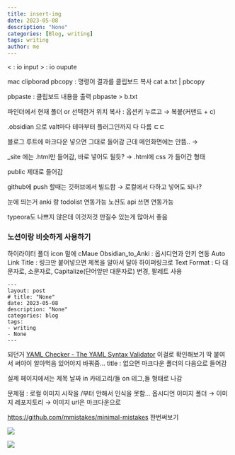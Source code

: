 ```yaml
---
title: insert-img
date: 2023-05-08
description: "None"
categories: [Blog, writing]
tags: writing
author: me
---
```


< : io input > : io oupute

mac clipborad
pbcopy : 명령어 결과를 클립보드 복사
cat a.txt | pbcopy

pbpaste : 클립보드 내용을 출력
pbpaste > b.txt

파인더에서 현재 폴더 or 선택한거 위치 복사 : 옵션키 누르고 → 복붙(커맨드 + c) 

.obsidian 으로 valt마다 테마부터 플러그인까지 다 다름 ㄷㄷ

블로그 루트에 마크다운 넣으면 그대로 들어감 근데 메인화면에는 안뜸..
→ 

\_site 에는 .html만 들어감, 바로 넣어도 될듯?
→ .html에 css 가 들어간 형태

public 제대로 들어감

github에 push 할때는 깃허브에서 빌드함 → 로컬에서 다하고 넣어도 되나?

눈에 띄는거 anki 랑 todolist 연동가능
노션도 api 쓰면 연동가능

typeora도 나쁘지 않은데
이것저것 만질수 있는게 많아서 좋음

### 노션이랑 비슷하게 사용하기
하이라이터 
폴더 icon
밑에 cMaue
Obsidian_to_Anki : 옵시디언과 안키 연동
Auto Link Title : 링크만 붙어넣으면 제목을 알아서 달아 하이퍼링크로
Text Format : 다 대문자로, 소문자로, Capitalize(단어앞만 대문자로) 변경, 팔레트 사용



```
---
layout: post
# title: "None"
date: 2023-05-08
description: "None"
categories: blog
tags:
- writing
- None 
---
```
되던거
[YAML Checker - The YAML Syntax Validator](https://yamlchecker.com/) 이걸로 확인해보기
딱 붙여서 써야이 알아먹음
있어야지 바꿔줌...
title : 없으면 마크다운 폴더의 다음으로 들어감

실제 페이지에서는
제목
날짜 in 카테고리/들 on 테그,들 형태로 나감


문제점 : 로컬 이미지 시작을 /부터 안해서 인식을 못함...
옵시디언 이미지 폴더 → 이미지 레포지토리 → 이미지 url은 마크다운으로

https://github.com/mmistakes/minimal-mistakes 한번써보기

![](https://images.unsplash.com/photo-1573865526739-10659fec78a5?ixlib=rb-4.0.3&ixid=MnwxMjA3fDB8MHxzZWFyY2h8M3x8Y2F0fGVufDB8fDB8fA%3D%3D&auto=format&fit=crop&w=800&q=60)


![](https://i.imgur.com/ljeDapF.png)
